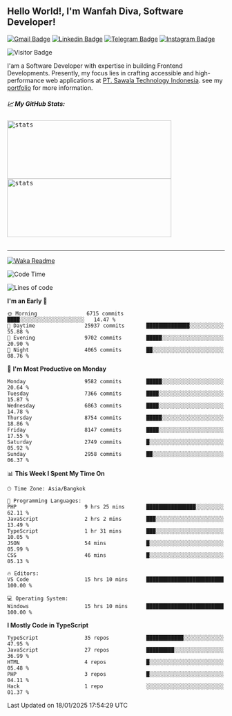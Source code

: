 ## Hello World!, I'm Wanfah Diva, Software Developer!

[![Gmail Badge](https://img.shields.io/badge/-Gmail-white?style=plastic&logo=Gmail&link=mailto:aditputrafirmansyah@gmail.com)](mailto:wanfahdivaa@gmail.com)
[![Linkedin Badge](https://img.shields.io/badge/-LinkedIn-blue?style=plastic&logo=Linkedin&link=https://www.linkedin.com/in/aditputrafirmansyah/)](https://www.linkedin.com/in/wanfahdiva/)
[![Telegram Badge](https://img.shields.io/badge/-Telegram-blue?style=plastic&logo=telegram&link=https://t.me/Adithya_13)](https://t.me/wanfahdiva)
[![Instagram Badge](https://img.shields.io/badge/-Instagram-white?style=plastic&logo=instagram&link=https://www.instagram.com/adithya_firmansyahputra/)](https://www.instagram.com/wnfhdva/)

![Visitor Badge](https://visitor-badge.laobi.icu/badge?page_id=wanfahdiva.wanfahdiva)

<p>
I'am a Software Developer with expertise in building Frontend Developments.
Presently, my focus lies in crafting accessible and high-performance web applications at  <a href="https://sawala/tech" target="_blank">PT. Sawala Technology Indonesia</a>. see my <a href="http://wanfahdiva-com.vercel.app/" target="_blank">portfolio</a> for more information.
</p>

<h5 align="left">
  
📈 **My GitHub Stats:**

</h5>

<div align="left">
<kbd>
  <img height="135em" width="380em" alt="stats" src="https://github-readme-stats-salesp07.vercel.app/api?username=wanfahdiva&count_private=true&show_icons=true&theme=react&rank_icon=github&border_radius=10&hide_title=true"></kbd>
</kbd>
<kbd>
    <img height="135em" width="380em" alt="stats" src="https://github-readme-activity-graph.vercel.app/graph?username=wanfahdiva&theme=react&hide_title=true"></kbd>
</div>

<br />

---

[![Waka Readme](https://github.com/wanfahdiva/wanfahdiva/actions/workflows/waka.yml/badge.svg)](https://github.com/wanfahdiva/wanfahdiva/actions/workflows/waka.yml)

<!--START_SECTION:waka-->
![Code Time](http://img.shields.io/badge/Code%20Time-1%2C614%20hrs%2024%20mins-blue)

![Lines of code](https://img.shields.io/badge/From%20Hello%20World%20I%27ve%20Written-22.2%20million%20lines%20of%20code-blue)

**I'm an Early 🐤** 

```text
🌞 Morning                6715 commits        ████░░░░░░░░░░░░░░░░░░░░░   14.47 % 
🌆 Daytime                25937 commits       ██████████████░░░░░░░░░░░   55.88 % 
🌃 Evening                9702 commits        █████░░░░░░░░░░░░░░░░░░░░   20.90 % 
🌙 Night                  4065 commits        ██░░░░░░░░░░░░░░░░░░░░░░░   08.76 % 
```
📅 **I'm Most Productive on Monday** 

```text
Monday                   9582 commits        █████░░░░░░░░░░░░░░░░░░░░   20.64 % 
Tuesday                  7366 commits        ████░░░░░░░░░░░░░░░░░░░░░   15.87 % 
Wednesday                6863 commits        ████░░░░░░░░░░░░░░░░░░░░░   14.78 % 
Thursday                 8754 commits        █████░░░░░░░░░░░░░░░░░░░░   18.86 % 
Friday                   8147 commits        ████░░░░░░░░░░░░░░░░░░░░░   17.55 % 
Saturday                 2749 commits        █░░░░░░░░░░░░░░░░░░░░░░░░   05.92 % 
Sunday                   2958 commits        ██░░░░░░░░░░░░░░░░░░░░░░░   06.37 % 
```


📊 **This Week I Spent My Time On** 

```text
🕑︎ Time Zone: Asia/Bangkok

💬 Programming Languages: 
PHP                      9 hrs 25 mins       ████████████████░░░░░░░░░   62.11 % 
JavaScript               2 hrs 2 mins        ███░░░░░░░░░░░░░░░░░░░░░░   13.49 % 
TypeScript               1 hr 31 mins        ███░░░░░░░░░░░░░░░░░░░░░░   10.05 % 
JSON                     54 mins             █░░░░░░░░░░░░░░░░░░░░░░░░   05.99 % 
CSS                      46 mins             █░░░░░░░░░░░░░░░░░░░░░░░░   05.13 % 

🔥 Editors: 
VS Code                  15 hrs 10 mins      █████████████████████████   100.00 % 

💻 Operating System: 
Windows                  15 hrs 10 mins      █████████████████████████   100.00 % 
```

**I Mostly Code in TypeScript** 

```text
TypeScript               35 repos            ████████████░░░░░░░░░░░░░   47.95 % 
JavaScript               27 repos            █████████░░░░░░░░░░░░░░░░   36.99 % 
HTML                     4 repos             █░░░░░░░░░░░░░░░░░░░░░░░░   05.48 % 
PHP                      3 repos             █░░░░░░░░░░░░░░░░░░░░░░░░   04.11 % 
Hack                     1 repo              ░░░░░░░░░░░░░░░░░░░░░░░░░   01.37 % 
```




 Last Updated on 18/01/2025 17:54:29 UTC
<!--END_SECTION:waka-->
